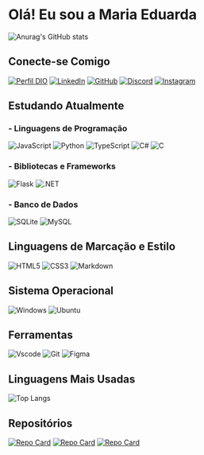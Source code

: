 # Olá! Eu sou a Maria Eduarda

![Anurag's GitHub stats](https://github-readme-stats.vercel.app/api?username=mariaeduarda228&theme=github_dark&show_icons=true)

## Conecte-se Comigo

[![Perfil DIO](https://img.shields.io/badge/-Meu%20Perfil%20na%20DIO-100?style=for-the-badge&logo=)](https://www.dio.me/users/mariaeduarda08222005)
[![LinkedIn](https://img.shields.io/badge/LinkedIn-100?style=for-the-badge&logo=linkedin&logoColor=0077B5)](https://www.linkedin.com/in/maria-eduarda-bastos-9139a3259/)
[![GitHub](https://img.shields.io/badge/GitHub-100000?style=for-the-badge&logo=github&logoColor=white)](https://github.com/mariaeduarda228)
[![Discord](https://img.shields.io/badge/Discord-100?style=for-the-badge&logo=discord&logoColor=)](https://discord.com/channels/@me)
[![Instagram](https://img.shields.io/badge/-Instagram-100?style=for-the-badge&logo=instagram&logoColor=)](https://www.instagram.com/e_mary22/)

## Estudando Atualmente

### - Linguagens de Programação

![JavaScript](https://img.shields.io/badge/JavaScript-100?style=for-the-badge&logo=javascript&logoColor=)
![Python](https://img.shields.io/badge/python-100?style=for-the-badge&logo=python&logoColor=)
![TypeScript](https://img.shields.io/badge/TypeScript-100?style=for-the-badge&logo=typescript&logoColor=)
![C#](https://img.shields.io/badge/C%23-100?style=for-the-badge&logo=c-sharp&logoColor=)
![C](https://img.shields.io/badge/C-100?style=for-the-badge&logo=c&logoColor=0077B5)

### - Bibliotecas e Frameworks

![Flask](https://img.shields.io/badge/flask-%23000.svg?style=for-the-badge&logo=flask&logoColor=)
![.NET](https://img.shields.io/badge/.NET-100?style=for-the-badge&logo=.net&logoColor=5C2D91)

### - Banco de Dados

![SQLite](https://img.shields.io/badge/SQLite-000?style=for-the-badge&logo=sqlite&logoColor=07405E)
![MySQL](https://img.shields.io/badge/MySQL-00000F?style=for-the-badge&logo=mysql&logoColor=white)

## Linguagens de Marcação e Estilo

![HTML5](https://img.shields.io/badge/HTML5-100?style=for-the-badge&logo=html5&logoColor=E34F26)
![CSS3](https://img.shields.io/badge/CSS3-100?style=for-the-badge&logo=css3&logoColor=1572B6)
![Markdown](https://img.shields.io/badge/Markdown-000?style=for-the-badge&logo=markdown)

## Sistema Operacional

![Windows](https://img.shields.io/badge/Windows-000?style=for-the-badge&logo=windows&logoColor=2CA5E0)
![Ubuntu](https://img.shields.io/badge/Ubuntu-100?style=for-the-badge&logo=ubuntu&logoColor=)

## Ferramentas

![Vscode](https://img.shields.io/badge/Vscode-100?style=for-the-badge&logo=visual-studio-code&logoColor=007ACC)
![Git](https://img.shields.io/badge/GIT-100?style=for-the-badge&logo=git&logoColor=)
![Figma](https://img.shields.io/badge/Figma-100?style=for-the-badge&logo=figma&logoColor=)

## Linguagens Mais Usadas

![Top Langs](https://github-readme-stats-git-masterrstaa-rickstaa.vercel.app/api/top-langs/?username=mariaeduarda228&&&layout=compact&bg&theme=github_dark&show_icons=true)

## Repositórios

[![Repo Card](https://github-readme-stats.vercel.app/api/pin/?username=mariaeduarda228&repo=nlw-unite&bg_color=000&border_color=30A3DC&show_icons=true&theme=github_dark&show_icons=true)](https://github.com/mariaeduarda228/nlw-unite)
[![Repo Card](https://github-readme-stats.vercel.app/api/pin/?username=mariaeduarda228&&repo=dio-lab-open-source&bg_color=000&border_color=30A3DC&show_icons=true&theme=github_dark&show_icons=true)](https://github.com/mariaeduarda228/dio-lab-open-source)
[![Repo Card](https://github-readme-stats.vercel.app/api/pin/?username=mariaeduarda228&&repo=pet-life&bg_color=000&border_color=30A3DC&show_icons=true&theme=github_dark&show_icons=true)](https://github.com/mariaeduarda228/pet-life)

<!---
mariaeduarda228/mariaeduarda228 is a ✨ special ✨ repository because its `README.md` (this file) appears on your GitHub profile.
You can click the Preview link to take a look at your changes.
--->
